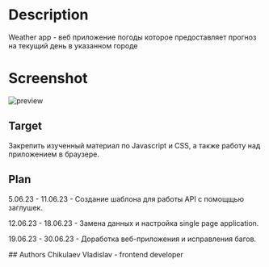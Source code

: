 # Description
Weather app - веб приложение погоды которое предоставляет прогноз на текущий день в указанном городе 
# Screenshot
![preview](https://github.com/M3RxL1N/weather_app/tree/main/images/preview.png)
## Target
Закрепить изученный материал по Javascript и CSS, а также работу над приложением в браузере.
## Plan
<p>5.06.23 - 11.06.23 - Создание шаблона для работы API с помощщью заглушек. </p>
<p>12.06.23 - 18.06.23 - Замена данных и настройка single page application. </p> 
<p>19.06.23 - 30.06.23 - Доработка веб-приложения и исправления багов. </p>
## Authors
Chikulaev Vladislav - frontend developer <br/>
